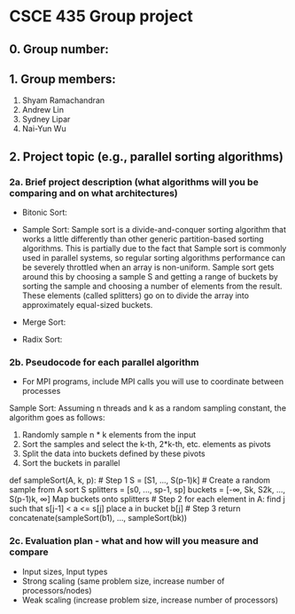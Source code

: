 # CSCE 435 Group project

## 0. Group number: 

## 1. Group members:
1. Shyam Ramachandran
2. Andrew Lin
3. Sydney Lipar
4. Nai-Yun Wu

## 2. Project topic (e.g., parallel sorting algorithms)

### 2a. Brief project description (what algorithms will you be comparing and on what architectures)

- Bitonic Sort:
  
- Sample Sort: Sample sort is a divide-and-conquer sorting algorithm that works a little differently than other generic partition-based sorting algorithms. This is partially due to the fact that Sample sort is commonly used in parallel systems, so regular sorting algorithms performance can be severely throttled when an array is non-uniform. Sample sort gets around this by choosing a sample S and getting a range of buckets by sorting the sample and choosing a number of elements from the result. These elements (called splitters) go on to divide the array into approximately equal-sized buckets. 

- Merge Sort:
- Radix Sort:

### 2b. Pseudocode for each parallel algorithm
- For MPI programs, include MPI calls you will use to coordinate between processes

Sample Sort:
Assuming n threads and k as a random sampling constant, the algorithm goes as follows: 
  1. Randomly sample n * k elements from the input
  2. Sort the samples and select the k-th, 2*k-th, etc. elements as pivots
  3. Split the data into buckets defined by these pivots
  4. Sort the buckets in parallel

def sampleSort(A, k, p):
    # Step 1
    S = [S1, ..., S(p-1)k] # Create a random sample from A
    sort S
    splitters = [s0, ..., sp-1, sp]
    buckets = [-∞, Sk, S2k, ..., S(p-1)k, ∞]
    Map buckets onto splitters
    # Step 2
    for each element in A:
        find j such that s[j-1] < a <= s[j]
        place a in bucket b[j]
    # Step 3
    return concatenate(sampleSort(b1), ..., sampleSort(bk))
    
### 2c. Evaluation plan - what and how will you measure and compare
- Input sizes, Input types
- Strong scaling (same problem size, increase number of processors/nodes)
- Weak scaling (increase problem size, increase number of processors)
